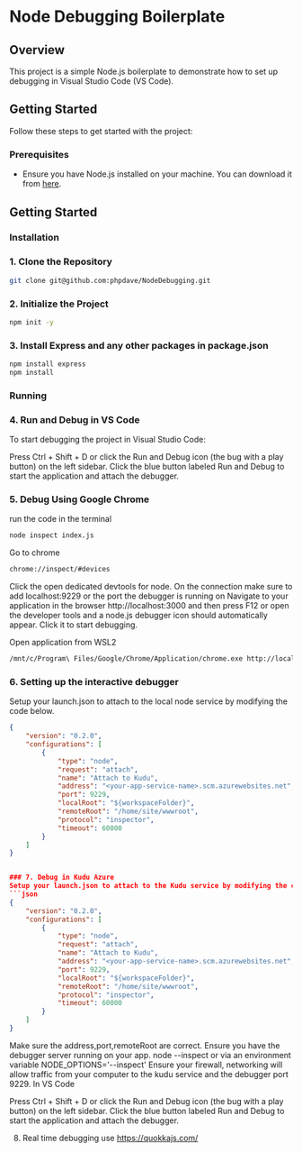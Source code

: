 # Node Debugging Boilerplate

## Overview
This project is a simple Node.js boilerplate to demonstrate how to set up debugging in Visual Studio Code (VS Code).

## Getting Started

Follow these steps to get started with the project:

### Prerequisites
- Ensure you have Node.js installed on your machine. You can download it from [here](https://nodejs.org/).

## Getting Started

### Installation

### 1. Clone the Repository

```bash
git clone git@github.com:phpdave/NodeDebugging.git
```

### 2. Initialize the Project
```bash
npm init -y
```

### 3. Install Express and any other packages in package.json
```bash
npm install express
npm install
```

### Running

### 4. Run and Debug in VS Code
To start debugging the project in Visual Studio Code:

Press Ctrl + Shift + D or click the Run and Debug icon (the bug with a play button) on the left sidebar.
Click the blue button labeled Run and Debug to start the application and attach the debugger.


### 5. Debug Using Google Chrome
run the code in the terminal
```bash
node inspect index.js
```

Go to chrome
```bash
chrome://inspect/#devices
```
Click the open dedicated devtools for node.  On the connection make sure to add localhost:9229 or the port the debugger is running on 
Navigate to your application in the browser http://localhost:3000 and then press F12 or open the developer tools and a node.js debugger icon should automatically appear.  Click it to start debugging.

Open application from WSL2 
```bash
/mnt/c/Program\ Files/Google/Chrome/Application/chrome.exe http://localhost:3000
```

### 6. Setting up the interactive debugger
Setup your launch.json to attach to the local node service by modifying the code below.  
```json
{
    "version": "0.2.0",
    "configurations": [
        {
            "type": "node",
            "request": "attach",
            "name": "Attach to Kudu",
            "address": "<your-app-service-name>.scm.azurewebsites.net",
            "port": 9229,  
            "localRoot": "${workspaceFolder}",
            "remoteRoot": "/home/site/wwwroot",
            "protocol": "inspector",
            "timeout": 60000
        }
    ]
}


### 7. Debug in Kudu Azure
Setup your launch.json to attach to the Kudu service by modifying the code below.  
```json
{
    "version": "0.2.0",
    "configurations": [
        {
            "type": "node",
            "request": "attach",
            "name": "Attach to Kudu",
            "address": "<your-app-service-name>.scm.azurewebsites.net",
            "port": 9229,  
            "localRoot": "${workspaceFolder}",
            "remoteRoot": "/home/site/wwwroot",
            "protocol": "inspector",
            "timeout": 60000
        }
    ]
}
```
Make sure the address,port,remoteRoot are correct.
Ensure you have the debugger server running on your app. node --inspect or via an environment variable NODE_OPTIONS='--inspect'
Ensure your firewall, networking will allow traffic from your computer to the kudu service and the debugger port 9229.
In VS Code

Press Ctrl + Shift + D or click the Run and Debug icon (the bug with a play button) on the left sidebar.
Click the blue button labeled Run and Debug to start the application and attach the debugger.

8.  Real time debugging use https://quokkajs.com/